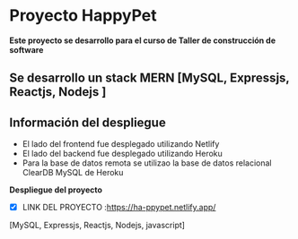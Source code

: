 # Proyecto HappyPet
**Este proyecto se desarrollo para el curso de Taller de construcción de software**

## Se desarrollo un stack MERN [MySQL, Expressjs, Reactjs, Nodejs ]


## Información del despliegue 
- El lado del frontend fue desplegado utilizando Netlify
- El lado del backend fue desplegado utilizando Heroku
- Para la base de datos remota se utilizao la base de datos relacional ClearDB MySQL de Heroku 

**Despliegue del proyecto**
 - [x] LINK DEL PROYECTO :https://ha-ppypet.netlify.app/


[MySQL, Expressjs, Reactjs, Nodejs, javascript]
